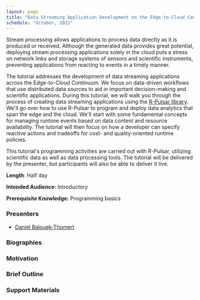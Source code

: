 ```yaml
---
layout: page
title: "Data Streaming Application Development on the Edge-to-Cloud Continuum"
schedule: "October, 2022"
---
```


Stream processing allows applications to process data directly as it is produced or received. Although the generated data provides great potential, deploying stream processing applications solely in the cloud puts a stress on network links and storage systems of sensors and scientific instruments, preventing applications from reacting to events in a timely manner.

The tutorial addresses the development of data streaming applications across the Edge-to-Cloud Continuum. We focus on data-driven workflows that use distributed data sources to aid in important decision-making and scientific applications. During this tutorial, we will walk you through the process of creating data streaming applications using the [R-Pulsar library](http://rpulsar.org/). We'll go over how to use R-Pulsar to program and deploy data analytics that span the edge and the cloud. We'll start with some fundamental concepts for managing runtime events based on data content and resource availability. The tutorial will then focus on how a developer can specify reactive actions and tradeoffs for cost- and quality-oriented runtime policies.

This tutorial's programming activities are carried out with R-Pulsar, utilizing scientific data as well as data processing tools. The tutorial will be delivered by the presenter, but participants will also be able to deliver it live.

**Length**: Half day

**Intended Audience:** Introductory

**Prerequisite Knowledge:** Programming basics

### Presenters

- [Daniel Balouek-Thomert](mailto:daniel.balouek@utah.edu)

### Biographies

### Motivation

### Brief Outline

### Support Materials

